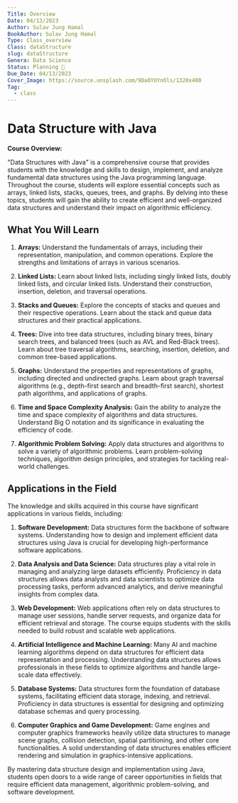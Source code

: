 ```yaml
---
Title: Overview
Date: 04/13/2023
Author: Sulav Jung Hamal
BookAuthor: Sulav Jung Hamal
Type: Class_overview
Class: dataStructure
slug: dataStructure
Genera: Data Science
Status: Planning 🔗
Due_Date: 04/13/2023
Cover_Image: https://source.unsplash.com/9DaOYUYnOls/1320x400
Tag:
  - class
---
```


<h1 className = "text-center" > Data Structure with Java </h1>

**Course Overview:**

"Data Structures with Java" is a comprehensive course that provides students with the knowledge and skills to design, implement, and analyze fundamental data structures using the Java programming language. Throughout the course, students will explore essential concepts such as arrays, linked lists, stacks, queues, trees, and graphs. By delving into these topics, students will gain the ability to create efficient and well-organized data structures and understand their impact on algorithmic efficiency.

## What You Will Learn

1. **Arrays:** Understand the fundamentals of arrays, including their representation, manipulation, and common operations. Explore the strengths and limitations of arrays in various scenarios.

2. **Linked Lists:** Learn about linked lists, including singly linked lists, doubly linked lists, and circular linked lists. Understand their construction, insertion, deletion, and traversal operations.

3. **Stacks and Queues:** Explore the concepts of stacks and queues and their respective operations. Learn about the stack and queue data structures and their practical applications.

4. **Trees:** Dive into tree data structures, including binary trees, binary search trees, and balanced trees (such as AVL and Red-Black trees). Learn about tree traversal algorithms, searching, insertion, deletion, and common tree-based applications.

5. **Graphs:** Understand the properties and representations of graphs, including directed and undirected graphs. Learn about graph traversal algorithms (e.g., depth-first search and breadth-first search), shortest path algorithms, and applications of graphs.

6. **Time and Space Complexity Analysis:** Gain the ability to analyze the time and space complexity of algorithms and data structures. Understand Big O notation and its significance in evaluating the efficiency of code.

7. **Algorithmic Problem Solving:** Apply data structures and algorithms to solve a variety of algorithmic problems. Learn problem-solving techniques, algorithm design principles, and strategies for tackling real-world challenges.

## Applications in the Field

The knowledge and skills acquired in this course have significant applications in various fields, including:

1. **Software Development:** Data structures form the backbone of software systems. Understanding how to design and implement efficient data structures using Java is crucial for developing high-performance software applications.

2. **Data Analysis and Data Science:** Data structures play a vital role in managing and analyzing large datasets efficiently. Proficiency in data structures allows data analysts and data scientists to optimize data processing tasks, perform advanced analytics, and derive meaningful insights from complex data.

3. **Web Development:** Web applications often rely on data structures to manage user sessions, handle server requests, and organize data for efficient retrieval and storage. The course equips students with the skills needed to build robust and scalable web applications.

4. **Artificial Intelligence and Machine Learning:** Many AI and machine learning algorithms depend on data structures for efficient data representation and processing. Understanding data structures allows professionals in these fields to optimize algorithms and handle large-scale data effectively.

5. **Database Systems:** Data structures form the foundation of database systems, facilitating efficient data storage, indexing, and retrieval. Proficiency in data structures is essential for designing and optimizing database schemas and query processing.

6. **Computer Graphics and Game Development:** Game engines and computer graphics frameworks heavily utilize data structures to manage scene graphs, collision detection, spatial partitioning, and other core functionalities. A solid understanding of data structures enables efficient rendering and simulation in graphics-intensive applications.

By mastering data structure design and implementation using Java, students open doors to a wide range of career opportunities in fields that require efficient data management, algorithmic problem-solving, and software development.
